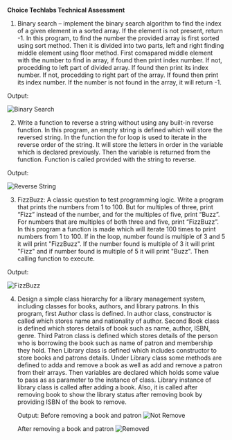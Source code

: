 **Choice Techlabs Technical Assessment**
1)	Binary search – implement the binary search algorithm to find the index of a given element in a sorted array. If the element is not present, return -1.
   In this program, to find the number the provided array is first sorted using sort method.
   Then it is divided into two parts, left and right finding middle element using floor method.
   First comapared middle element with the number to find in array, if found then print index number.
   If not, procedding to left part of divided array. If found then print its index number.
   If not, procedding to right part of the array. If found then print its index number.
   If the number is not found in the array, it will return -1.

   Output: 
   
   ![Binary Search](https://github.com/Rashmi18092001/Technical-assessment/assets/117255309/d9e6da0b-a5e4-429e-ae34-b64431e089b0)

2)	Write a function to reverse a string without using any built-in reverse function.
   In this program, an empty string is defined which will store the reversed string.
   In the function the for loop is used to iterate in the reverse order of the string. It will store the letters in order in the variable which is declared previously.
   Then the variable is returned from the function.
   Function is called provided with the string to reverse.

   Output:
   
   ![Reverse String](https://github.com/Rashmi18092001/Technical-assessment/assets/117255309/254c054e-44e5-468b-8c06-5fcc3efa3759)

3)	FizzBuzz: A classic question to test programming logic. Write a program that prints the numbers from 1 to 100. But for multiples of three, print “Fizz” instead of the number, and for the multiples of five, print “Buzz”. For numbers that are multiples of both three and five, print “FizzBuzz”.
   In this program a function is made which will iterate 100 times to print numbers from 1 to 100.
   If in the loop, number found is multiple of 3 and 5 it will print "FizzBuzz".
   If the number found is multiple of 3 it will print "Fizz" and if number found is multiple of 5 it will print "Buzz".
   Then calling function to execute.

   Output:
   
   ![FizzBuzz](https://github.com/Rashmi18092001/Technical-assessment/assets/117255309/37cd773c-336d-46ad-8dcd-8328a6f0a5d6)

4) Design a simple class hierarchy for a library management system, including classes for books, authors, and library patrons.
   In this program, first Author class is defined. In author class, constructor is called which stores name and nationality of author.
   Second Book class is defined which stores details of book such as name, author, ISBN, genre.
   Third Patron class is defined which stores details of the person who is borrowing the book such as name of patron and membership they hold.
   Then Library class is defined which includes constructor to store books and patrons details.
   Under Library class some methods are defined to  adda and remove a book as well as add and remove a patron from their arrays.
   Then variables are declared which holds some value to pass as as parameter to the instance of class.
   Library instance of library class is called after adding a book. Also, it is called after removing book to show the library status after removing book by providing ISBN of the book to remove.

   Output:
   Before removing a book and patron
   ![Not Remove](https://github.com/Rashmi18092001/Technical-assessment/assets/117255309/f2cacea1-0a74-4374-844d-96239043b49b)

   After removing a book and patron
   ![Removed](https://github.com/Rashmi18092001/Technical-assessment/assets/117255309/282a1043-ab48-433f-964f-16e35bf63273)

